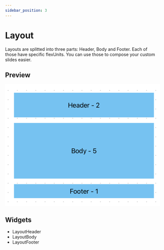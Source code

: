 ```yaml
---
sidebar_position: 3
---
```


# Layout

Layouts are splitted into three parts: Header, Body and Footer.
Each of those have specific flexUnits. You can use those to
compose your custom slides easier.

## Preview

![Layout Splitting](./img/layout.png)

## Widgets

- LayoutHeader
- LayoutBody
- LayoutFooter
